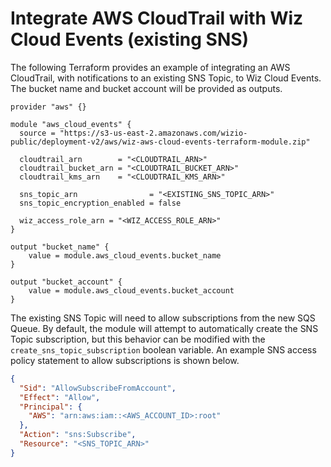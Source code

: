 # Integrate AWS CloudTrail with Wiz Cloud Events (existing SNS)

The following Terraform provides an example of integrating an AWS CloudTrail, with notifications to an existing SNS Topic, to Wiz Cloud Events. The bucket name and bucket account will be provided as outputs.

```hcl
provider "aws" {}

module "aws_cloud_events" {
  source = "https://s3-us-east-2.amazonaws.com/wizio-public/deployment-v2/aws/wiz-aws-cloud-events-terraform-module.zip"

  cloudtrail_arn        = "<CLOUDTRAIL_ARN>"
  cloudtrail_bucket_arn = "<CLOUDTRAIL_BUCKET_ARN>"
  cloudtrail_kms_arn    = "<CLOUDTRAIL_KMS_ARN>"

  sns_topic_arn                = "<EXISTING_SNS_TOPIC_ARN>"
  sns_topic_encryption_enabled = false

  wiz_access_role_arn = "<WIZ_ACCESS_ROLE_ARN>"
}

output "bucket_name" {
    value = module.aws_cloud_events.bucket_name
}

output "bucket_account" {
    value = module.aws_cloud_events.bucket_account
}
```

The existing SNS Topic will need to allow subscriptions from the new SQS Queue. By default, the module will attempt to automatically create the SNS Topic subscription, but this behavior can be modified with the `create_sns_topic_subscription` boolean variable. An example SNS access policy statement to allow subscriptions is shown below.

```json
{
  "Sid": "AllowSubscribeFromAccount",
  "Effect": "Allow",
  "Principal": {
    "AWS": "arn:aws:iam::<AWS_ACCOUNT_ID>:root"
  },
  "Action": "sns:Subscribe",
  "Resource": "<SNS_TOPIC_ARN>"
}
```
